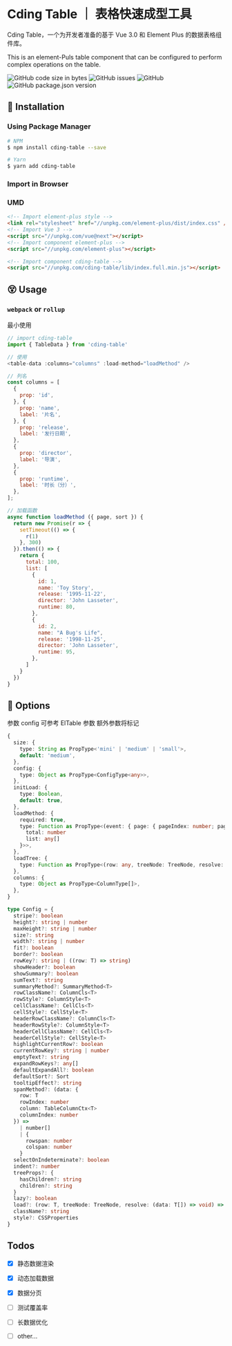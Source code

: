 # Cding Table ｜ 表格快速成型工具

Cding Table，一个为开发者准备的基于 Vue 3.0 和 Element Plus 的数据表格组件库。

This is an element-Puls table component that can be configured to perform complex operations on the table.

<p>
    <img alt="GitHub code size in bytes" src="https://img.shields.io/github/languages/code-size/notbucai/cding-table">
    <img alt="GitHub issues" src="https://img.shields.io/github/issues/notbucai/cding-table">
    <img alt="GitHub" src="https://img.shields.io/github/license/notbucai/cding-table">
    <img alt="GitHub package.json version" src="https://img.shields.io/github/package-json/v/notbucai/cding-table">
</p>

## 🤪 Installation

### Using Package Manager 
```bash
# NPM
$ npm install cding-table --save

# Yarn
$ yarn add cding-table
```
### Import in Browser
### UMD
```html
<!-- Import element-plus style -->
<link rel="stylesheet" href="//unpkg.com/element-plus/dist/index.css" />
<!-- Import Vue 3 -->
<script src="//unpkg.com/vue@next"></script>
<!-- Import component element-plus -->
<script src="//unpkg.com/element-plus"></script>

<!-- Import component cding-table -->
<script src="//unpkg.com/cding-table/lib/index.full.min.js"></script>
```

## 😵 Usage
### `webpack` or `rollup`

最小使用
```javascript
// import cding-table
import { TableData } from 'cding-table'

// 使用
<table-data :columns="columns" :load-method="loadMethod" />

// 列名
const columns = [
  {
    prop: 'id',
  }, {
    prop: 'name',
    label: '片名',
  }, {
    prop: 'release',
    label: '发行日期',
  },
  {
    prop: 'director',
    label: '导演',
  },
  {
    prop: 'runtime',
    label: '时长（分）',
  },
];

// 加载函数
async function loadMethod ({ page, sort }) {
  return new Promise(r => {
    setTimeout(() => {
      r(1)
    }, 300)
  }).then(() => {
    return {
      total: 100,
      list: [
        {
          id: 1,
          name: 'Toy Story',
          release: '1995-11-22',
          director: 'John Lasseter',
          runtime: 80,
        },
        {
          id: 2,
          name: "A Bug's Life",
          release: '1998-11-25',
          director: 'John Lasseter',
          runtime: 95,
        },
      ]
    }
  })
}
```

## 🌚 Options
参数 config 可参考 ElTable 参数 额外参数将标记

```ts
{
  size: {
    type: String as PropType<'mini' | 'medium' | 'small'>,
    default: 'medium',
  },
  config: {
    type: Object as PropType<ConfigType<any>>,
  },
  initLoad: {
    type: Boolean,
    default: true,
  },
  loadMethod: {
    required: true,
    type: Function as PropType<(event: { page: { pageIndex: number; pageSize: number; }; sort?: { [key: string]: any; }; }) => Promise<{
      total: number
      list: any[]
    }>>,
  },
  loadTree: {
    type: Function as PropType<(row: any, treeNode: TreeNode, resolve: (data: any[]) => void) => void>,
  },
  columns: {
    type: Object as PropType<ColumnType[]>,
  },
}

type Config = {
  stripe?: boolean
  height?: string | number
  maxHeight?: string | number
  size?: string
  width?: string | number
  fit?: boolean
  border?: boolean
  rowKey?: string | ((row: T) => string)
  showHeader?: boolean
  showSummary?: boolean
  sumText?: string
  summaryMethod?: SummaryMethod<T>
  rowClassName?: ColumnCls<T>
  rowStyle?: ColumnStyle<T>
  cellClassName?: CellCls<T>
  cellStyle?: CellStyle<T>
  headerRowClassName?: ColumnCls<T>
  headerRowStyle?: ColumnStyle<T>
  headerCellClassName?: CellCls<T>
  headerCellStyle?: CellStyle<T>
  highlightCurrentRow?: boolean
  currentRowKey?: string | number
  emptyText?: string
  expandRowKeys?: any[]
  defaultExpandAll?: boolean
  defaultSort?: Sort
  tooltipEffect?: string
  spanMethod?: (data: {
    row: T
    rowIndex: number
    column: TableColumnCtx<T>
    columnIndex: number
  }) =>
    | number[]
    | {
      rowspan: number
      colspan: number
    }
  selectOnIndeterminate?: boolean
  indent?: number
  treeProps?: {
    hasChildren?: string
    children?: string
  }
  lazy?: boolean
  load?: (row: T, treeNode: TreeNode, resolve: (data: T[]) => void) => void
  className?: string
  style?: CSSProperties
}
```

## Todos

+ [x] 静态数据渲染  

+ [x] 动态加载数据  

+ [x] 数据分页

+ [ ] 测试覆盖率

+ [ ] 长数据优化

+ [ ] other...
